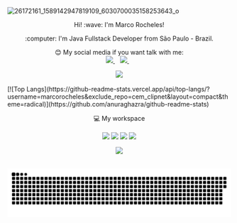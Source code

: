 ![26172161_1589142947819109_6030700035158253643_o](https://user-images.githubusercontent.com/81653024/145266816-4e84b26e-3e57-4b96-adcb-d21024637c01.jpg)

<p align='center'>
  Hi! :wave: I'm Marco Rocheles!
</p>

<p align='center'>
  :computer: I'm Java Fullstack Developer from São Paulo - Brazil.
</p>

<p align='center'>
  😊 My social media if you want talk with me:<br/>
  <a href="https://www.linkedin.com/in/marcorocheles/">
    <img src="https://img.shields.io/badge/linkedin-%230077B5.svg?&style=for-the-badge&logo=linkedin&logoColor=white" />
  </a>&nbsp;&nbsp;
  <a href="https://www.instagram.com/marcorocheles/">
    <img src="https://img.shields.io/badge/instagram-%23E4405F.svg?&style=for-the-badge&logo=instagram&logoColor=white" />        
  </a>&nbsp;&nbsp;
  
</p>

<p align='center'>
  <a href="#"><img src="https://github-readme-stats.vercel.app/api?username=marcorocheles&show_icons=true&count_private=true&theme=ocean_dark" width="350"></a>
</p>
[![Top Langs](https://github-readme-stats.vercel.app/api/top-langs/?username=marcorocheles&exclude_repo=cem_clipnet&layout=compact&theme=radical)](https://github.com/anuraghazra/github-readme-stats)

<br />
<p align='center'>
  💻 My workspace<br/><br/>
  <img src="https://img.shields.io/badge/windows-%230078D6.svg?&style=for-the-badge&logo=windows&logoColor=white" />
  <img src=https://img.shields.io/badge/AMD-Ryzen_5_1600-ED1C24?style=for-the-badge&logo=amd&logoColor=white />
  <img src="https://img.shields.io/badge/RAM-16GB-%230071C5.svg?&style=for-the-badge&logoColor=white" />
  <img src=https://img.shields.io/badge/AMD-Radeon_RX_580-ED1C24?style=for-the-badge&logo=amd&logoColor=white />
</p>

<p align='center'>
  <a href="#"><img src="https://badges.pufler.dev/visits/marcorocheles/marcorocheles"></a>
</p>



</div>
  
  ##
 ![Snake animation](https://github.com/JhonMeddev/JhonMeddev/blob/output/github-contribution-grid-snake.svg)
<div> 



